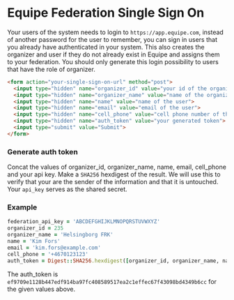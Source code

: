 # Equipe Federation Single Sign On

Your users of the system needs to login to `https://app.equipe.com`, instead of another password for the user to remember, you can sign in users that you already have authenticated in your system. This also creates the organizer and user if they do not already exist in Equipe and assigns them to your federation. You should only generate this login possibility to users that have the role of organizer.

```html
<form action="your-single-sign-on-url" method="post">
  <input type="hidden" name="organizer_id" value="your id of the organizer">
  <input type="hidden" name="organizer_name" value="name of the organizer">
  <input type="hidden" name="name" value="name of the user">
  <input type="hidden" name="email" value="email of the user">
  <input type="hidden" name="cell_phone" value="cell phone number of the user">
  <input type="hidden" name="auth_token" value="your generated token">
  <input type="submit" value="Submit">
</form>
```

### Generate auth token

Concat the values of organizer_id, organizer_name, name, email, cell_phone and your api key. Make a `SHA256` hexdigest of the result. We will use this to verify that your are the sender of the information and that it is untouched. Your `api_key` serves as the shared secret.

### Example

```ruby
federation_api_key = 'ABCDEFGHIJKLMNOPQRSTUVWXYZ'
organizer_id = 235
organizer_name = 'Helsingborg FRK'
name = 'Kim Fors'
email = 'kim.fors@example.com'
cell_phone = '+4670123123'
auth_token = Digest::SHA256.hexdigest([organizer_id, organizer_name, name, email, cell_phone, federation_api_key].join)
```

The auth_token is `ef9709e1128b447edf914ba97fc408589517ea2c1effec67f43098bd4349b6cc` for the given values above. 
